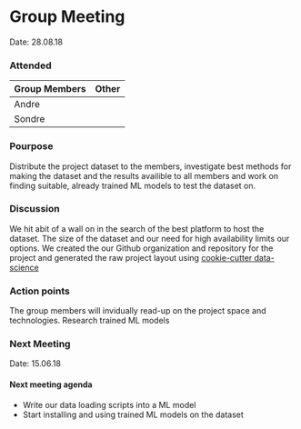 
# Group Meeting

Date: 28.08.18

### Attended
| Group Members  | Other |
| ------------- | -------- |
| Andre |  |
| Sondre |


### Pourpose
Distribute the project dataset to the members, investigate best methods for making the dataset and the results availible to all members and work on finding suitable, already trained ML models to test the dataset on.

### Discussion
We hit abit of a wall on in the search of the best platform to host the dataset. The size of the dataset and our need for high availability limits our options.
We created the our Github organization and repository for the project and generated the raw project layout using
[cookie-cutter data-science](https://drivendata.github.io/cookiecutter-data-science/)

### Action points
 The group members will invidually read-up on the project space and technologies. 
 Research trained ML models

### Next Meeting
  Date: 15.06.18
  #### Next meeting agenda
  - Write our data loading scripts into a ML model
  - Start installing and using trained ML models on the dataset
